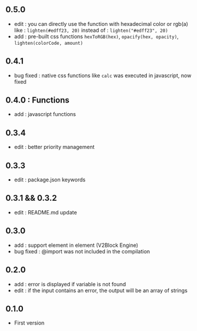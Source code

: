 ## 0.5.0

- edit : you can directly use the function with hexadecimal color or rgb(a) like : `lighten(#edff23, 20)` instead of : `lighten("#edff23", 20)`
- add : pre-built css functions `hexToRGB(hex)`, `opacify(hex, opacity)`, `lighten(colorCode, amount)`

## 0.4.1

- bug fixed : native css functions like `calc` was executed in javascript, now fixed

## 0.4.0 : Functions

- add : javascript functions

## 0.3.4

- edit : better priority management

## 0.3.3

- edit : package.json keywords

## 0.3.1 && 0.3.2

- edit : README.md update

## 0.3.0

- add : support element in element (V2Block Engine)
- bug fixed : @import was not included in the compilation

## 0.2.0

- add : error is displayed if variable is not found
- edit : if the input contains an error, the output will be an array of strings

## 0.1.0

- First version
